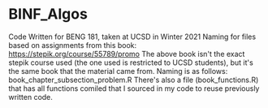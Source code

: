 # BINF_Algos
Code Written for BENG 181, taken at UCSD in Winter 2021
Naming for files based on assignments from this book: https://stepik.org/course/55789/promo
The above book isn't the exact stepik course used (the one used is restricted to UCSD students), but it's the same book that the material came from.
Naming is as follows: book_chapter_subsection_problem.R
There's also a file (book_functions.R) that has all functions comiled that I sourced in my code to reuse previously written code.
